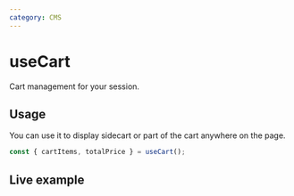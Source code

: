 ```yaml
---
category: CMS
---
```


<script setup>
import StackBlitzLiveExample from '../../components/StackBlitzLiveExample.vue'
</script>

# useCart

Cart management for your session.

## Usage

You can use it to display sidecart or part of the cart anywhere on the page.

```ts
const { cartItems, totalPrice } = useCart();
```

## Live example

<StackBlitzLiveExample projectPath="shopware/frontends/tree/main/examples/use-cart" openPath="/" />
